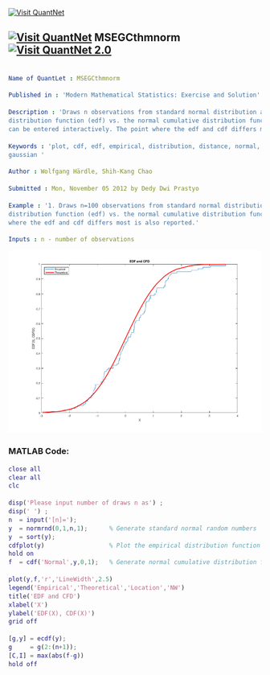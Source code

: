 
[<img src="https://github.com/QuantLet/Styleguide-and-FAQ/blob/master/pictures/banner.png" width="880" alt="Visit QuantNet">](http://quantlet.de/index.php?p=info)

## [<img src="https://github.com/QuantLet/Styleguide-and-Validation-procedure/blob/master/pictures/qloqo.png" alt="Visit QuantNet">](http://quantlet.de/) **MSEGCthmnorm** [<img src="https://github.com/QuantLet/Styleguide-and-Validation-procedure/blob/master/pictures/QN2.png" width="60" alt="Visit QuantNet 2.0">](http://quantlet.de/d3/ia)

```yaml

Name of QuantLet : MSEGCthmnorm

Published in : 'Modern Mathematical Statistics: Exercise and Solution'

Description : 'Draws n observations from standard normal distribution and plots its empirical
distribution function (edf) vs. the normal cumulative distribution function (cdf). Number of draws
can be entered interactively. The point where the edf and cdf differs most is also reported.'

Keywords : 'plot, cdf, edf, empirical, distribution, distance, normal, normal-distribution, random,
gaussian '

Author : Wolfgang Härdle, Shih-Kang Chao

Submitted : Mon, November 05 2012 by Dedy Dwi Prastyo

Example : '1. Draws n=100 observations from standard normal distribution and plots its empirical
distribution function (edf) vs. the normal cumulative distribution function (cdf). 2.  The point
where the edf and cdf differs most is also reported.'

Inputs : n - number of observations

```

![Picture1](MSEGCthmnorm.png)


### MATLAB Code:
```matlab
close all
clear all
clc

disp('Please input number of draws n as') ;
disp(' ') ;
n  = input('[n]=');
y  = normrnd(0,1,n,1);      % Generate standard normal random numbers
y  = sort(y);
cdfplot(y)                  % Plot the empirical distribution function
hold on
f  = cdf('Normal',y,0,1);   % Generate normal cumulative distribution function

plot(y,f,'r','LineWidth',2.5)
legend('Empirical','Theoretical','Location','NW')
title('EDF and CFD')
xlabel('X')
ylabel('EDF(X), CDF(X)')
grid off

[g,y] = ecdf(y);
g     = g(2:(n+1));
[C,I] = max(abs(f-g))
hold off
```

